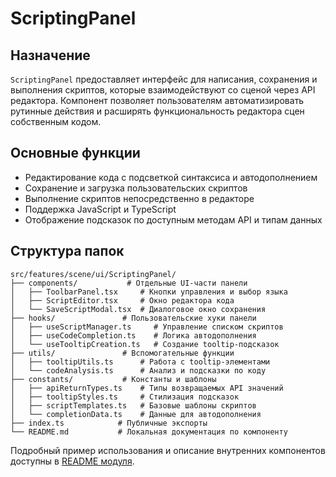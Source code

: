 # ScriptingPanel

## Назначение

`ScriptingPanel` предоставляет интерфейс для написания, сохранения и выполнения скриптов, которые взаимодействуют со сценой через API редактора. Компонент позволяет пользователям автоматизировать рутинные действия и расширять функциональность редактора сцен собственным кодом.

## Основные функции

- Редактирование кода с подсветкой синтаксиса и автодополнением
- Сохранение и загрузка пользовательских скриптов
- Выполнение скриптов непосредственно в редакторе
- Поддержка JavaScript и TypeScript
- Отображение подсказок по доступным методам API и типам данных

## Структура папок

```text
src/features/scene/ui/ScriptingPanel/
├── components/           # Отдельные UI‑части панели
│   ├── ToolbarPanel.tsx     # Кнопки управления и выбор языка
│   ├── ScriptEditor.tsx     # Окно редактора кода
│   └── SaveScriptModal.tsx  # Диалоговое окно сохранения
├── hooks/               # Пользовательские хуки панели
│   ├── useScriptManager.ts     # Управление списком скриптов
│   ├── useCodeCompletion.ts    # Логика автодополнения
│   └── useTooltipCreation.ts   # Создание tooltip‑подсказок
├── utils/               # Вспомогательные функции
│   ├── tooltipUtils.ts      # Работа с tooltip‑элементами
│   └── codeAnalysis.ts      # Анализ и подсказки по коду
├── constants/           # Константы и шаблоны
│   ├── apiReturnTypes.ts    # Типы возвращаемых API значений
│   ├── tooltipStyles.ts     # Стилизация подсказок
│   ├── scriptTemplates.ts   # Базовые шаблоны скриптов
│   └── completionData.ts    # Данные для автодополнения
├── index.ts            # Публичные экспорты
└── README.md           # Локальная документация по компоненту
```

Подробный пример использования и описание внутренних компонентов доступны в [README модуля](../../../src/features/scene/ui/ScriptingPanel/README.md).
